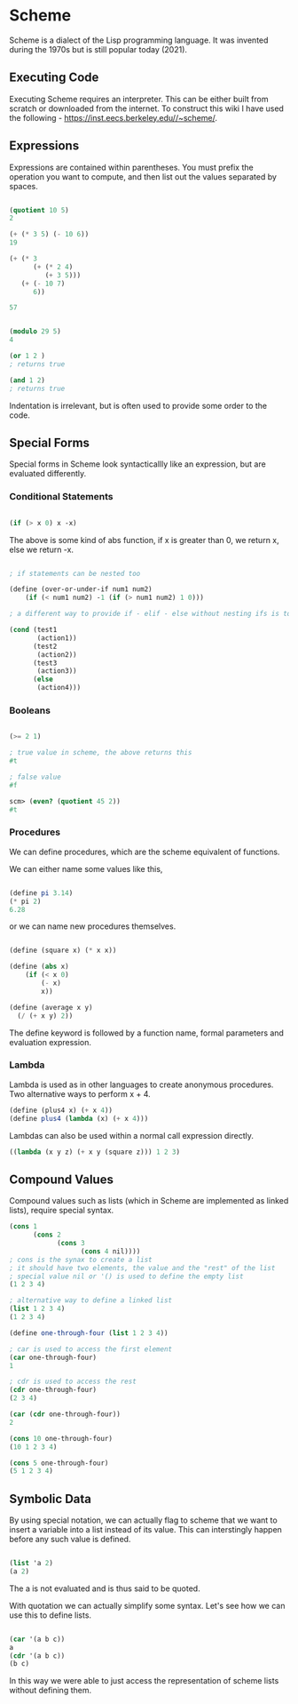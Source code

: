 # Scheme

Scheme is a dialect of the Lisp programming language. It was invented during the 1970s but is still popular today (2021).

## Executing Code

Executing Scheme requires an interpreter. This can be either built from scratch or downloaded from the internet.
To construct this wiki I have used the following - <https://inst.eecs.berkeley.edu//~scheme/>.

## Expressions

Expressions are contained within parentheses. You must prefix the operation you want to compute, and then list out the values separated by spaces.

```scheme

(quotient 10 5)
2

(+ (* 3 5) (- 10 6))
19

(+ (* 3
      (+ (* 2 4)
         (+ 3 5)))
   (+ (- 10 7)
      6))

57


(modulo 29 5)
4

(or 1 2 )
; returns true

(and 1 2)
; returns true


```

Indentation is irrelevant, but is often used to provide some order to the code.

## Special Forms

Special forms in Scheme look syntacticallly like an expression, but are evaluated differently.

### Conditional Statements

```scheme

(if (> x 0) x -x)

```

The above is some kind of abs function, if x is greater than 0, we return x, else we return -x.

```scheme

; if statements can be nested too

(define (over-or-under-if num1 num2)
    (if (< num1 num2) -1 (if (> num1 num2) 1 0)))

; a different way to provide if - elif - else without nesting ifs is to use cond

(cond (test1
       (action1))
      (test2
       (action2))
      (test3
       (action3))
      (else
       (action4)))


```

### Booleans

```scheme

(>= 2 1)

; true value in scheme, the above returns this
#t

; false value
#f

scm> (even? (quotient 45 2))
#t

```

### Procedures

We can define procedures, which are the scheme equivalent of functions.

We can either name some values like this,

```scheme

(define pi 3.14)
(* pi 2)
6.28

```

or we can name new procedures themselves.

```scheme

(define (square x) (* x x))

(define (abs x)
    (if (< x 0)
        (- x)
        x))

(define (average x y)
  (/ (+ x y) 2))

```

The define keyword is followed by a function name, formal parameters and evaluation expression.

### Lambda

Lambda is used as in other languages to create anonymous procedures.
Two alternative ways to perform x + 4.

```scheme
(define (plus4 x) (+ x 4))
(define plus4 (lambda (x) (+ x 4)))
```

Lambdas can also be used within a normal call expression directly.

```scheme
((lambda (x y z) (+ x y (square z))) 1 2 3)
```

## Compound Values

Compound values such as lists (which in Scheme are implemented as linked lists), require special syntax.

```scheme
(cons 1
      (cons 2
            (cons 3
                  (cons 4 nil))))
; cons is the synax to create a list
; it should have two elements, the value and the "rest" of the list
; special value nil or '() is used to define the empty list
(1 2 3 4)

; alternative way to define a linked list
(list 1 2 3 4)
(1 2 3 4)

(define one-through-four (list 1 2 3 4))

; car is used to access the first element
(car one-through-four)
1

; cdr is used to access the rest
(cdr one-through-four)
(2 3 4)

(car (cdr one-through-four))
2

(cons 10 one-through-four)
(10 1 2 3 4)

(cons 5 one-through-four)
(5 1 2 3 4)

```

## Symbolic Data

By using special notation, we can actually flag to scheme that we want to insert a variable into a list instead of its value.
This can interstingly happen before any such value is defined.

```scheme

(list 'a 2)
(a 2)

```

The a is not evaluated and is thus said to be quoted.

With quotation we can actually simplify some syntax. Let's see how we can use this to define lists.

```scheme

(car '(a b c))
a
(cdr '(a b c))
(b c)

```

In this way we were able to just access the representation of scheme lists without defining them.
